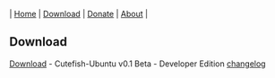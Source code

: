 | [Home](https://github.com/cutefish-ubuntu) | [Download](https://github.com/cutefish-ubuntu/cutefish-ubuntu/blob/master/Download.md) | [Donate](https://github.com/cutefish-ubuntu/cutefish-ubuntu/blob/master/Donate.md) | [About](https://github.com/cutefish-ubuntu/cutefish-ubuntu/blob/master/About.md) |

## Download

[Download](https://bit.ly/3yEfrmd) - Cutefish-Ubuntu v0.1 Beta - Developer Edition [changelog](https://github.com/cutefish-ubuntu/cutefish-ubuntu/blob/master/Changelog/v0.1)
